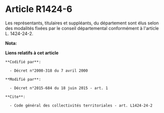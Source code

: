 # Article R1424-6

Les représentants, titulaires et suppléants, du département sont élus selon des modalités fixées par le conseil départemental
conformément à l'article L. 1424-24-2.

**Nota:**



**Liens relatifs à cet article**

	**Codifié par**:

	  - Décret n°2000-318 du 7 avril 2000

	**Modifié par**:

	  - Décret n°2015-684 du 18 juin 2015 - art. 1

	**Cite**:

	  - Code général des collectivités territoriales - art. L1424-24-2
